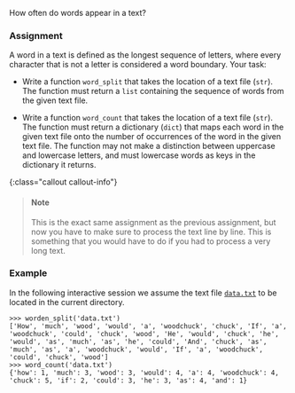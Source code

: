 How often do words appear in a text?

### Assignment

A word in a text is defined as the longest sequence of letters, where every character that is not a letter is considered a word boundary. Your task:

- Write a function `word_split` that takes the location of a text file (`str`). The function must return a `list` containing the sequence of words from the given text file.

- Write a function `word_count` that takes the location of a text file (`str`). The function must return a dictionary (`dict`) that maps each word in the given text file onto the number of occurrences of the word in the given text file. The function may not make a distinction between uppercase and lowercase letters, and must lowercase words as keys in the dictionary it returns.

{:class="callout callout-info"}
> #### Note
> This is the exact same assignment as the previous assignment, but now you have
> to make sure to process the text line by line. This is something that you 
> would have to do if you had to process a very long text.

### Example

In the following interactive session we assume the text file [`data.txt`](media/data/data.txt) to be located in the current directory.

```console?lang=python&prompt=>>>
>>> worden_split('data.txt')
['How', 'much', 'wood', 'would', 'a', 'woodchuck', 'chuck', 'If', 'a', 'woodchuck', 'could', 'chuck', 'wood', 'He', 'would', 'chuck', 'he', 'would', 'as', 'much', 'as', 'he', 'could', 'And', 'chuck', 'as', 'much', 'as', 'a', 'woodchuck', 'would', 'If', 'a', 'woodchuck', 'could', 'chuck', 'wood']
>>> word_count('data.txt')
{'how': 1, 'much': 3, 'wood': 3, 'would': 4, 'a': 4, 'woodchuck': 4, 'chuck': 5, 'if': 2, 'could': 3, 'he': 3, 'as': 4, 'and': 1}
```
